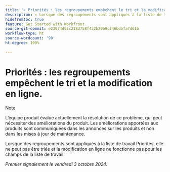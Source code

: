```yaml
---
title: '« Priorités : les regroupements empêchent le tri et la modification en ligne. »'
description: « Lorsque des regroupements sont appliqués à la liste de travail Priorités, elle ne peut pas être triée et la modification en ligne ne fonctionne pas pour les champs de la liste de travail. »
hidefromtoc: true
feature: Get Started with Workfront
source-git-commit: e23074d92c2183758f432b2069c246bd5fa7d61b
workflow-type: ht
source-wordcount: '90'
ht-degree: 100%

---
```


# Priorités : les regroupements empêchent le tri et la modification en ligne.

>[!NOTE]
>
>L’équipe produit évalue actuellement la résolution de ce problème, qui peut nécessiter des améliorations du produit. Les améliorations apportées aux produits sont communiquées dans les annonces sur les produits et non dans les mises à jour de maintenance.

Lorsque des regroupements sont appliqués à la liste de travail Priorités, elle ne peut pas être triée et la modification en ligne ne fonctionne pas pour les champs de la liste de travail.

_Premier signalement le vendredi 3 octobre 2024._
